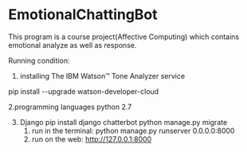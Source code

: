 # EmotionalChattingBot
This program is a course project(Affective Computing) which contains emotional analyze as well as response.

Running condition:
1. installing The IBM Watson™ Tone Analyzer service

pip install --upgrade watson-developer-cloud

2.programming languages
python 2.7

3. Django 
 pip install django chatterbot
 python manage.py migrate
   1. run in the terminal: python manage.py runserver 0.0.0.0:8000
   2. run on the web: http://127.0.0.1:8000
